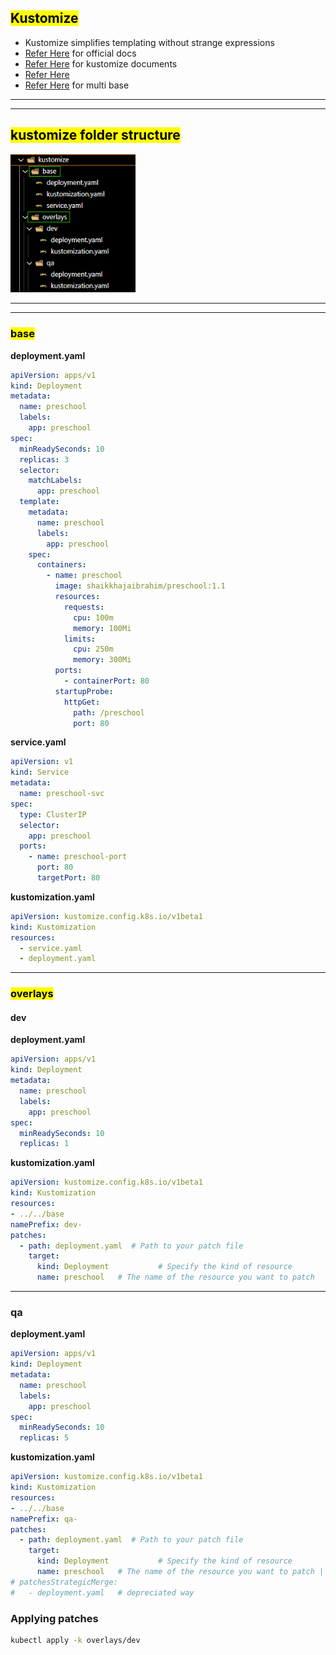 ## <mark>**Kustomize**</mark>

*   Kustomize simplifies templating without strange expressions
*   [Refer Here](https://kustomize.io/) for official docs
*   [Refer Here](https://kubernetes.io/docs/tasks/manage-kubernetes-objects/kustomization/) for kustomize documents
*   [Refer Here](https://kubernetes.io/docs/tasks/manage-kubernetes-objects/kustomization/)
*   [Refer Here](https://github.com/kubernetes-sigs/kustomize/tree/master/examples/multibases) for multi base

---
---

## <mark>**kustomize folder structure**</mark>

<img src='images\img_38.png' alt='folder structure' width='200'>

---
---

### <mark>**base**</mark>

**deployment.yaml**
```yaml
apiVersion: apps/v1
kind: Deployment
metadata:
  name: preschool
  labels:
    app: preschool
spec:
  minReadySeconds: 10
  replicas: 3
  selector:
    matchLabels:
      app: preschool
  template:
    metadata:
      name: preschool
      labels:
        app: preschool
    spec:
      containers:
        - name: preschool
          image: shaikkhajaibrahim/preschool:1.1
          resources:
            requests:
              cpu: 100m
              memory: 100Mi
            limits:
              cpu: 250m
              memory: 300Mi
          ports:
            - containerPort: 80
          startupProbe:
            httpGet:
              path: /preschool
              port: 80
```

**service.yaml**

```yaml
apiVersion: v1
kind: Service
metadata:
  name: preschool-svc
spec:
  type: ClusterIP
  selector:
    app: preschool
  ports:
    - name: preschool-port
      port: 80
      targetPort: 80
```

**kustomization.yaml**

```yaml
apiVersion: kustomize.config.k8s.io/v1beta1
kind: Kustomization
resources:
  - service.yaml
  - deployment.yaml
```

---

### <mark>**overlays**</mark>

#### **dev**

**deployment.yaml**

```yaml
apiVersion: apps/v1
kind: Deployment
metadata:
  name: preschool
  labels:
    app: preschool
spec:
  minReadySeconds: 10
  replicas: 1
```

**kustomization.yaml**

```yaml
apiVersion: kustomize.config.k8s.io/v1beta1
kind: Kustomization
resources:
- ../../base
namePrefix: dev-
patches:
  - path: deployment.yaml  # Path to your patch file
    target:
      kind: Deployment           # Specify the kind of resource
      name: preschool   # The name of the resource you want to patch
```

---

### qa

**deployment.yaml**

```yaml
apiVersion: apps/v1
kind: Deployment
metadata:
  name: preschool
  labels:
    app: preschool
spec:
  minReadySeconds: 10
  replicas: 5
```

**kustomization.yaml**

```yaml
apiVersion: kustomize.config.k8s.io/v1beta1
kind: Kustomization
resources:
- ../../base
namePrefix: qa-
patches:
  - path: deployment.yaml  # Path to your patch file
    target:
      kind: Deployment           # Specify the kind of resource
      name: preschool   # The name of the resource you want to patch | or |
# patchesStrategicMerge:
#   - deployment.yaml   # depreciated way
```

### **Applying patches**

```bash
kubectl apply -k overlays/dev
```